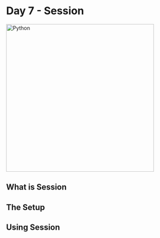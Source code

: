 # Day 7 - Session
<img src="https://github.com/adion81/python_lectures/blob/master/assets/django.png" alt="Python" width="400px" > 

## What is Session

## The Setup

## Using Session